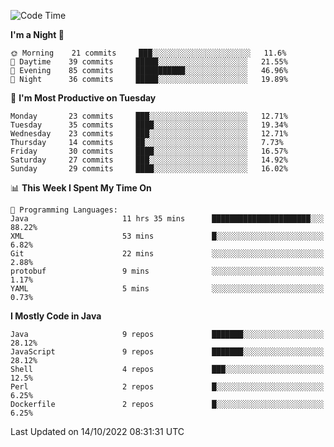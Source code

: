 <!--START_SECTION:waka-->
![Code Time](http://img.shields.io/badge/Code%20Time-1%2C232%20hrs%2010%20mins-blue)

**I'm a Night 🦉** 

```text
🌞 Morning    21 commits     ███░░░░░░░░░░░░░░░░░░░░░░   11.6% 
🌆 Daytime    39 commits     █████░░░░░░░░░░░░░░░░░░░░   21.55% 
🌃 Evening    85 commits     ███████████░░░░░░░░░░░░░░   46.96% 
🌙 Night      36 commits     █████░░░░░░░░░░░░░░░░░░░░   19.89%

```
📅 **I'm Most Productive on Tuesday** 

```text
Monday       23 commits     ███░░░░░░░░░░░░░░░░░░░░░░   12.71% 
Tuesday      35 commits     ████░░░░░░░░░░░░░░░░░░░░░   19.34% 
Wednesday    23 commits     ███░░░░░░░░░░░░░░░░░░░░░░   12.71% 
Thursday     14 commits     ██░░░░░░░░░░░░░░░░░░░░░░░   7.73% 
Friday       30 commits     ████░░░░░░░░░░░░░░░░░░░░░   16.57% 
Saturday     27 commits     ███░░░░░░░░░░░░░░░░░░░░░░   14.92% 
Sunday       29 commits     ████░░░░░░░░░░░░░░░░░░░░░   16.02%

```


📊 **This Week I Spent My Time On** 

```text
💬 Programming Languages: 
Java                     11 hrs 35 mins      ██████████████████████░░░   88.22% 
XML                      53 mins             █░░░░░░░░░░░░░░░░░░░░░░░░   6.82% 
Git                      22 mins             ░░░░░░░░░░░░░░░░░░░░░░░░░   2.88% 
protobuf                 9 mins              ░░░░░░░░░░░░░░░░░░░░░░░░░   1.17% 
YAML                     5 mins              ░░░░░░░░░░░░░░░░░░░░░░░░░   0.73%

```

**I Mostly Code in Java** 

```text
Java                     9 repos             ███████░░░░░░░░░░░░░░░░░░   28.12% 
JavaScript               9 repos             ███████░░░░░░░░░░░░░░░░░░   28.12% 
Shell                    4 repos             ███░░░░░░░░░░░░░░░░░░░░░░   12.5% 
Perl                     2 repos             █░░░░░░░░░░░░░░░░░░░░░░░░   6.25% 
Dockerfile               2 repos             █░░░░░░░░░░░░░░░░░░░░░░░░   6.25%

```



 Last Updated on 14/10/2022 08:31:31 UTC
<!--END_SECTION:waka-->
